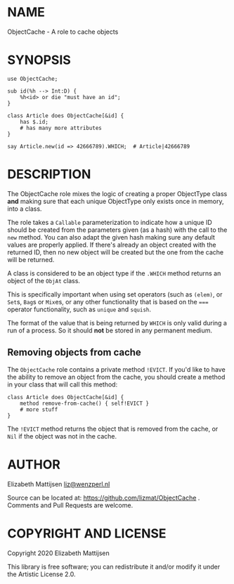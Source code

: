 NAME
====

ObjectCache - A role to cache objects

SYNOPSIS
========

    use ObjectCache;

    sub id(%h --> Int:D) {
        %h<id> or die "must have an id";
    }

    class Article does ObjectCache[&id] {
        has $.id;
        # has many more attributes
    }

    say Article.new(id => 42666789).WHICH;  # Article|42666789

DESCRIPTION
===========

The ObjectCache role mixes the logic of creating a proper ObjectType class **and** making sure that each unique ObjectType only exists once in memory, into a class.

The role takes a `Callable` parameterization to indicate how a unique ID should be created from the parameters given (as a hash) with the call to the `new` method. You can also adapt the given hash making sure any default values are properly applied. If there's already an object created with the returned ID, then no new object will be created but the one from the cache will be returned.

A class is considered to be an object type if the `.WHICH` method returns an object of the `ObjAt` class.

This is specifically important when using set operators (such as `(elem)`, or `Set`s, `Bag`s or `Mix`es, or any other functionality that is based on the `===` operator functionality, such as `unique` and `squish`.

The format of the value that is being returned by `WHICH` is only valid during a run of a process. So it should **not** be stored in any permanent medium.

Removing objects from cache
---------------------------

The `ObjectCache` role contains a private method `!EVICT`. If you'd like to have the ability to remove an object from the cache, you should create a method in your class that will call this method:

    class Article does ObjectCache[&id] {
        method remove-from-cache() { self!EVICT }
        # more stuff
    }

The `!EVICT` method returns the object that is removed from the cache, or `Nil` if the object was not in the cache.

AUTHOR
======

Elizabeth Mattijsen <liz@wenzperl.nl>

Source can be located at: https://github.com/lizmat/ObjectCache . Comments and Pull Requests are welcome.

COPYRIGHT AND LICENSE
=====================

Copyright 2020 Elizabeth Mattijsen

This library is free software; you can redistribute it and/or modify it under the Artistic License 2.0.


